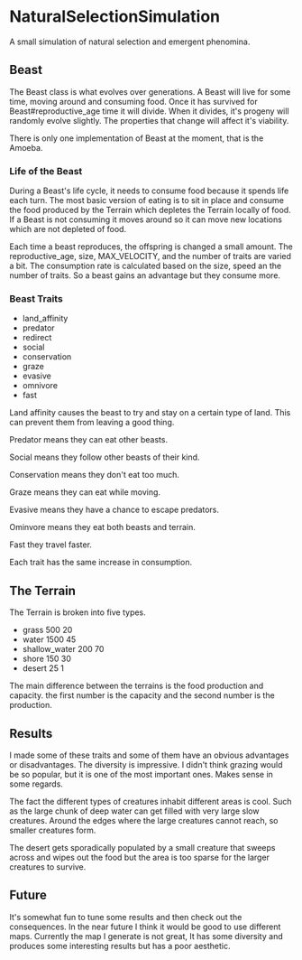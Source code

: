# NaturalSelectionSimulation
A small simulation of natural selection and emergent phenomina.

## Beast

The Beast class is what evolves over generations. A Beast will live for some time, moving around and
consuming food. Once it has survived for Beast#reproductive_age time it will divide. When it divides, it's
progeny will randomly evolve slightly. The properties that change will affect it's viability.

There is only one implementation of Beast at the moment, that is the Amoeba.

### Life of the Beast

During a Beast's life cycle, it needs to consume food because it spends life each turn. The most basic version of eating
is to sit in place and consume the food produced by the Terrain which depletes the Terrain locally of
food. If a Beast is not consuming it moves around so it can move new locations which are not depleted
of food.


Each time a beast reproduces, the offspring is changed a small amount. The reproductive_age, size, MAX_VELOCITY, and the
number of traits are varied a bit. The consumption rate is calculated based on the size, speed an the number of traits.
So a beast gains an advantage but they consume more.

### Beast Traits

 + land_affinity
 + predator
 + redirect
 + social
 + conservation
 + graze
 + evasive
 + omnivore
 + fast

Land affinity causes the beast to try and stay on a certain type of land. This can prevent them from leaving a good thing.

Predator means they can eat other beasts.

Social means they follow other beasts of their kind.

Conservation means they don't eat too much.

Graze means they can eat while moving.

Evasive means they have a chance to escape predators.

Ominvore means they eat both beasts and terrain.

Fast they travel faster.

Each trait has the same increase in consumption.

## The Terrain

The Terrain is broken into five types.

 + grass 500 20
 + water 1500 45
 + shallow_water 200 70
 + shore 150 30
 + desert 25 1

 The main difference between the terrains is the food production and capacity.
 the first number is the capacity and the second number is the production.

 ## Results

 I made some of these traits and some of them have an obvious advantages or disadvantages.
 The diversity is impressive. I didn't think grazing would be so popular, but it is one
 of the most important ones. Makes sense in some regards.

 The fact the different types of creatures inhabit different areas is cool. Such as the large
 chunk of deep water can get filled with very large slow creatures. Around the edges where the large
 creatures cannot reach, so smaller creatures form.

 The desert gets sporadically populated by a small creature that sweeps across and wipes out the food
 but the area is too sparse for the larger creatures to survive.

 ## Future

 It's somewhat fun to tune some results and then check out the consequences. In the near future
 I think it would be good to use different maps. Currently the map I generate is not
 great, It has some diversity and produces some interesting results but has a poor aesthetic. 